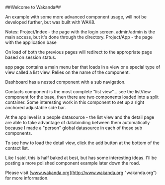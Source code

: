 ##Welcome to Wakanda##

An example with some more advanced component usage, will not be developed further, but was built with WAK8.

Notes:
Project/Index - the page with the login screen. admin/admin is the main access, but it's done through the directory.
Project/App - the page with the application base

On load of both the previous pages will redirect to the appropriate page based on session status.

app page contains a main menu bar that loads in a view or a special type of view called a list view. Relies on the name of the component.

Dashboard has a nested component with a sub navigation.

Contacts component is the most complete "list view"... see the listView component for the base, then there are two components loaded into a split container. Some interesting work in this component to set up a right anchored adjustable side bar.

At the app level is a people datasource - the list view and the detail page are able to take advantage of databinding between them automatically because I made a "person" global datasource in each of those sub components.

To see how to load the detail view, click the add button at the bottom of the contact list.

Like I said, this is half baked at best, but has some interesting ideas. I'll be posting a more polished component example later down the road.

Please visit [www.wakanda.org](http://www.wakanda.org "wakanda.org") for more information.
